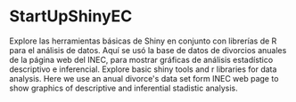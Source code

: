 # StartUpShinyEC
Explore las herramientas básicas de Shiny en conjunto con librerías de R para el análisis de datos. Aquí se usó la base de datos de divorcios anuales de la página web del INEC, para mostrar gráficas de análisis estadístico descriptivo e inferencial. Explore basic shiny tools and r libraries for data analysis. Here we use an anual divorce's data set form INEC web page to show graphics of descriptive and inferential stadistic analysis.  
